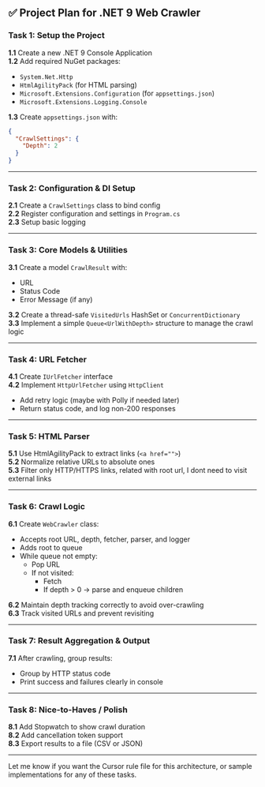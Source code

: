 ## ✅ Project Plan for .NET 9 Web Crawler

### **Task 1: Setup the Project**
**1.1** Create a new .NET 9 Console Application  
**1.2** Add required NuGet packages:
- `System.Net.Http`
- `HtmlAgilityPack` (for HTML parsing)
- `Microsoft.Extensions.Configuration` (for `appsettings.json`)
- `Microsoft.Extensions.Logging.Console`

**1.3** Create `appsettings.json` with:
```json
{
  "CrawlSettings": {
    "Depth": 2
  }
}
```

---

### **Task 2: Configuration & DI Setup**
**2.1** Create a `CrawlSettings` class to bind config  
**2.2** Register configuration and settings in `Program.cs`  
**2.3** Setup basic logging

---

### **Task 3: Core Models & Utilities**
**3.1** Create a model `CrawlResult` with:
- URL
- Status Code
- Error Message (if any)

**3.2** Create a thread-safe `VisitedUrls` HashSet or `ConcurrentDictionary`  
**3.3** Implement a simple `Queue<UrlWithDepth>` structure to manage the crawl logic

---

### **Task 4: URL Fetcher**
**4.1** Create `IUrlFetcher` interface  
**4.2** Implement `HttpUrlFetcher` using `HttpClient`  
- Add retry logic (maybe with Polly if needed later)
- Return status code, and log non-200 responses

---

### **Task 5: HTML Parser**
**5.1** Use HtmlAgilityPack to extract links (`<a href="">`)  
**5.2** Normalize relative URLs to absolute ones  
**5.3** Filter only HTTP/HTTPS links, related with root url, I dont need to visit external links

---

### **Task 6: Crawl Logic**
**6.1** Create `WebCrawler` class:
- Accepts root URL, depth, fetcher, parser, and logger
- Adds root to queue
- While queue not empty:
  - Pop URL
  - If not visited:
    - Fetch
    - If depth > 0 → parse and enqueue children

**6.2** Maintain depth tracking correctly to avoid over-crawling  
**6.3** Track visited URLs and prevent revisiting

---

### **Task 7: Result Aggregation & Output**
**7.1** After crawling, group results:
- Group by HTTP status code
- Print success and failures clearly in console

---

### **Task 8: Nice-to-Haves / Polish**
**8.1** Add Stopwatch to show crawl duration  
**8.2** Add cancellation token support  
**8.3** Export results to a file (CSV or JSON)

---

Let me know if you want the Cursor rule file for this architecture, or sample implementations for any of these tasks.